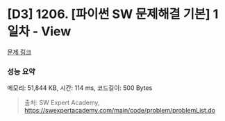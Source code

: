 # [D3] 1206. [파이썬 SW 문제해결 기본] 1일차 - View

[문제 링크](https://swexpertacademy.com/main/code/problem/problemDetail.do?contestProbId=AV134DPqAA8CFAYh) 

### 성능 요약

메모리: 51,844 KB, 시간: 114 ms, 코드길이: 500 Bytes



> 출처: SW Expert Academy, https://swexpertacademy.com/main/code/problem/problemList.do